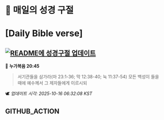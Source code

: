 # 🙏 매일의 성경 구절
# [Daily Bible verse]
## [![README에 성경구절 업데이트](https://github.com/DONGSUKA/first_test/actions/workflows/update-readme-bible.yml/badge.svg)](https://github.com/DONGSUKA/first_test/actions/workflows/update-readme-bible.yml)
<!-- START_BIBLE_VERSE -->
📖 **누가복음 20:45**
> 서기관들을 삼가라(마 23:1-36; 막 12:38-40; 눅 11:37-54) 모든 백성이 들을 때에 예수께서 그 제자들에게 이르시되

🕊️ _업데이트 시각: 2025-10-16 06:32:08 KST_
  <!-- END_BIBLE_VERSE -->
## GITHUB_ACTION
